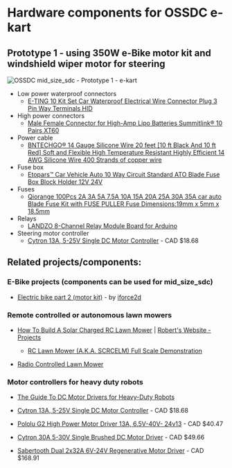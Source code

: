 
# Hardware components for OSSDC e-kart 

## Prototype 1 - using 350W e-Bike motor kit and windshield wiper motor for steering
![OSSDC mid_size_sdc - Prototype 1 - e-kart](https://secure.meetupstatic.com/photos/event/8/6/a/4/600_461734468.jpeg)
- Low power waterproof connectors
    - [E-TING 10 Kit Set Car Waterproof Electrical Wire Connector Plug 3 Pin Way Terminals HID](http://a.co/cDR3Unm)
- High power connectors
    - [Male Female Connector for High-Amp Lipo Batteries Summitlink® 10 Pairs XT60](http://a.co/753VSJl)
- Power cable
    - [BNTECHGO® 14 Gauge Silicone Wire 20 feet [10 ft Black And 10 ft Red] Soft and Flexible High Temperature Resistant Highly Efficient 14 AWG Silicone Wire 400 Strands of copper wire](http://a.co/aIyqGQR)
- Fuse box
    - [Etopars™ Car Vehicle Auto 10 Way Circuit Standard ATO Blade Fuse Box Block Holder 12V 24V](http://a.co/10tA0H4)
- Fuses
    - [Qiorange 100Pcs 2A 3A 5A 7.5A 10A 15A 20A 25A 30A 35A car auto Blade Fuse Kit with FUSE PULLER Fuse Dimensions:19mm x 5mm x 18.5mm](http://a.co/dVn0zki)
- Relays
    - [LANDZO 8-Channel Relay Module Board for Arduino](http://a.co/5AEBjzd)
- Steering motor controller
    - [Cytron 13A, 5-25V Single DC Motor Controller](http://www.robotshop.com/ca/en/cytron-13a-5-30v-single-dc-motor-controller.html) - CAD $18.68

## Related projects/components:

### E-Bike projects (components can be used for mid_size_sdc)

- [Electric bike part 2 (motor kit)](https://www.youtube.com/watch?v=oReN5VhSyjI) - by [iforce2d](https://www.youtube.com/channel/UCTXOorupCLqqQifs2jbz7rQ) 

### Remote controlled or autonomous lawn mowers

- [How To Build A Solar Charged RC Lawn Mower](http://www.robert-smith.net/my-projects/how-to-build-a-rc-lawn-mower/) | [Robert's Website - Projects](http://www.robert-smith.net/my-projects)
    - [RC Lawn Mower (A.K.A. SCRCELM) Full Scale Demonstration](https://www.youtube.com/watch?list=PLE60402EB48810C8F&v=yqfuwbv7VuI)

- [Radio Controlled Lawn Mower](https://www.youtube.com/watch?v=O5zIo4oEa8s)

### Motor controllers for heavy duty robots

- [The Guide To DC Motor Drivers for Heavy-Duty Robots](https://www.intorobotics.com/the-guide-to-dc-motor-drivers-for-heavy-duty-robots)

- [Cytron 13A, 5-25V Single DC Motor Controller](http://www.robotshop.com/ca/en/cytron-13a-5-30v-single-dc-motor-controller.html) - CAD $18.68

- [Pololu G2 High Power Motor Driver 13A, 6.5V-40V- 24v13](http://www.robotshop.com/ca/en/pololu-g2-high-power-motor-driver-13a-65v-40v-24v13.html) - CAD $40.47

- [Cytron 30A 5-30V Single Brushed DC Motor Driver](http://www.robotshop.com/ca/en/cytron-30a-5-30v-single-brushed-dc-motor-driver.html) - CAD $49.66

- [Sabertooth Dual 2x32A 6V-24V Regenerative Motor Driver](http://www.robotshop.com/ca/en/sabertooth-dual-2x32a-6v-24v-regenerative-motor-driver.html) - CAD $168.91 
